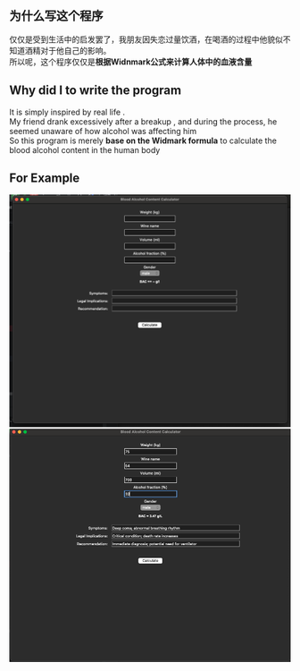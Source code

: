 ## 为什么写这个程序
仅仅是受到生活中的启发罢了，我朋友因失恋过量饮酒，在喝酒的过程中他貌似不知道酒精对于他自己的影响。<br>
所以呢，这个程序仅仅是**根据Widnmark公式来计算人体中的血液含量**

## Why did I to write the program 
It is simply inspired by real life . <br>
My friend drank excessively after a breakup , and during the process, he seemed unaware of how alcohol was affecting him <br>
So this program is merely **base on the Widmark formula** to calculate the blood alcohol content in the human body 

## For Example
![222.png](222.png) <br>
![111.png](111.png)